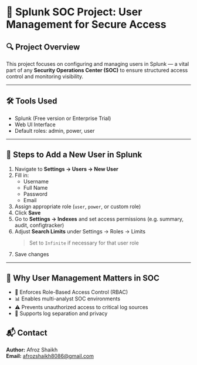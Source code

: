 # 👥 Splunk SOC Project: User Management for Secure Access

## 🔍 Project Overview

This project focuses on configuring and managing users in Splunk — a vital part of any **Security Operations Center (SOC)** to ensure structured access control and monitoring visibility.

---

## 🛠️ Tools Used

- Splunk (Free version or Enterprise Trial)
- Web UI Interface
- Default roles: admin, power, user

---

## 🎯 Steps to Add a New User in Splunk

1. Navigate to **Settings → Users → New User**  
2. Fill in:
   - Username
   - Full Name
   - Password
   - Email
3. Assign appropriate role (`user`, `power`, or custom role)
4. Click **Save**
5. Go to **Settings → Indexes** and set access permissions (e.g. summary, audit, configtracker)
6. Adjust **Search Limits** under Settings → Roles → Limits  
   > Set to `Infinite` if necessary for that user role
7. Save changes

---

## 🧠 Why User Management Matters in SOC

- 🔐 Enforces Role-Based Access Control (RBAC)  
- 📊 Enables multi-analyst SOC environments  
- ⚠️ Prevents unauthorized access to critical log sources  
- 📁 Supports log separation and privacy


## 📬 Contact

**Author:** Afroz Shaikh  
**Email:** afrozshaikh8086@gmail.com  

